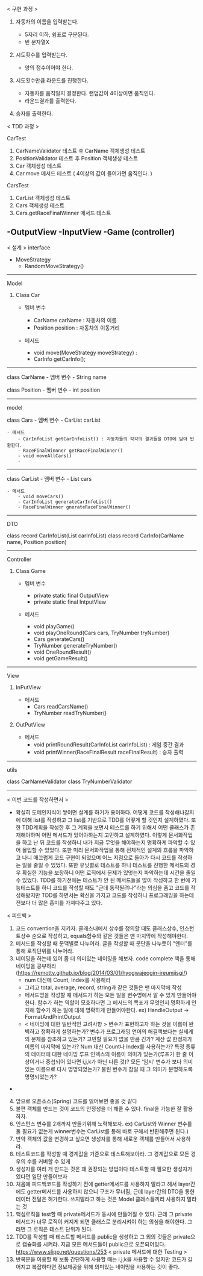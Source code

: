 < 구현 과정 >
1. 자동차의 이름을 입력받는다.
    - 5자리 이하, 쉼표로 구분된다.
    - 빈 문자열X

2. 시도횟수를 입력받는다.
    - 양의 정수이어야 한다.

3. 시도횟수만큼 라운드를 진행한다.
    - 자동차를 움직일지 결정한다. 랜덤값이 4이상이면 움직인다.
    - 라운드결과를 출력한다.

4. 승자를 출력한다. 

< TDD 과정 >

CarTest
1. CarNameValidator 테스트 후 CarName 객체생성 테스트 
2. PositionValidator 테스트 후 Position 객체생성 테스트
3. Car 객체생성 테스트 
4. Car.move 메서드 테스트 ( 4이상의 값이 들어가면 움직인다. )

CarsTest
1. CarList 객체생성 테스트
2. Cars 객체생성 테스트
3. Cars.getRaceFinalWinner 메서드 테스트

-OutputView 
-InputView
-Game (controller)
-----------------------------------------
< 설계 >
interface
- MoveStrategy 
    - RandomMoveStrategy() 
-------------------------------------------
Model
1. Class Car 
    - 멤버 변수
      - CarName carName : 자동차의 이름
      - Position position : 자동차의 이동거리

    - 메서드
      - void move(MoveStrategy moveStrategy) : 
      - CarInfo getCarInfo(); 
---------------------------------------------

class CarName 
    - 멤버 변수
        - String name

class Position
    - 멤버 변수
        - int position
      
---------------------------------------------
model

class Cars
    - 멤버 변수
        - CarList carList

    - 메서드
        - CarInfoList getCarInfoList() : 자동차들의 각각의 결과들을 DTO에 담아 반환한다. 
        - RaceFinalWinnner getRaceFinalWinner() 
        - void moveAllCars()
        - 
-------------------------------------------
class CarList
    - 멤버 변수
        - List<Car> cars


    - 메서드
        - void moveCars()
        - CarInfoList generateCarInfoList()
        - RaceFinalWinner gnerateRaceFinalWinner()

--------------------------------------------
DTO

class record CarInfoList(List<CarInfo> carInfoList)
class record CarInfo(CarName name, Position position)

---------------------------------------------
Controller
1. Class Game
    - 멤버 변수
      - private static final OutputView
      - private static final IntputView

    - 메서드
      - void playGame()
      - void playOneRound(Cars cars, TryNumber tryNumber)
      - Cars generateCars() 
      - TryNumber generateTryNumber()
      - void OneRoundResult()
      - void getGameResult()

-------------------------------------------
View

1. InPutView
    - 메서드
      - Cars readCarsName()
      - TryNumber readTryNumber()

2. OutPutView
    - 메서드
      - void printRoundResult(CarInfoList carInfoList) : 게임 중간 결과
      - void printWinner(RaceFinalResult raceFinalResult) : 승자 출력

--------------------------------------------
utils

class CarNameValidator
class TryNumberValidator


---------------------------------------------------------------
< 이번 코드를 작성하면서 >
- 확실히 도메인지식이 쌓이면 설계를 하기가 용이하다. 어떻게 코드를 작성해나갈지에 대해 list를 작성하고 그 list를 기반으로 TDD를 어떻게 할 것인지
설계하였다. 또한 TDD계획을 작성한 후 그 계획을 보면서 테스트를 하기 위해서 어떤 클래스가 존재해야하며 어떤 메서드가 있어야하는지 고민하고 설계하였다.
이렇게 문서화작업을 하고 난 뒤 코드를 작성하니 내가 지금 무엇을 해야하는지 명확하게 파악할 수 있어 몰입할 수 있었다. 또한 미리 문서화작업을 통해 전체적인
설계의 흐름을 파악하고 나니 매끄럽게 코드 구현이 되었으며 어느 지점으로 돌아가 다시 코드를 작성하는 일을 줄일 수 있었다. 또한 유닛별로 테스트를 하니 테스트를 
진행한 메서드의 경우 확실한 기능을 보장하니 어떤 로직에서 문제가 있엇는지 파악하는데 시간을 줄일 수 있었다. TDD를 하기전에는 테스트가 안 된 메서드들을 많이
작성하고 한 번에 기능테스트를 하니 코드를 작성할 때도 "근데 동작될려나"라는 의심을 품고 코드를 작성해왔지만 TDD를 하면서는 확신을 가지고 코드를 작성하니 
프로그래밍을 하는데 전보다 더 많은 흥미를 가져다주고 있다.

< 피드백 >
1. 코드 convention을 지키자. 클래스내에서 상수를 정의할 때도 클래스상수, 인스턴트상수 순으로 작성하고, equals함수와 같은 것들은 맨 마지막에 작성해야한다.
2. 메서드를 작성할 때 문맥별로 나누어라. 글을 작성할 때 문단을 나누듯이 "엔터"를 통해 로직단위를 나누어라.
3. 네이밍을 하는데 있어 좀 더 의미있는 네이밍을 해보자. code complete 책을 통해 네이밍을 공부하라 (https://remotty.github.io/blog/2014/03/01/hyogwajeogin-ireumjisgi/)
    - num 대신에 Count, Index를 사용해라 
    - 그리고 total, average, record, string과 같은 것들은 맨 마지막에 작성
    - 메서드명을 작성할 때 메서드가 하는 모든 일을 변수명에서 알 수 있게 만들어야한다. 함수가 하는 역할이 모호하다면 그 메서드의 목표가 무엇인지 명확하게 인지해
        함수가 하는 일에 대해 명확하게 만들어야한다. ex) HandleOutput -> FormatAndPrintOutput
    - < 네이밍에 대한 일반적인 고려사항 >
      변수가 표현하고자 하는 것을 이름이 완벽하고 정확하게 설명하는가?
      변수가 프로그래밍 언어의 해결책보다는 실세계의 문제를 참조하고 있는가?
      고민할 필요가 없을 만큼 긴가?
      계산 값 한정자가 이름의 마지막에 있는가?
      Num 대신 Count나 Index를 사용하는가?
      특정 종류의 데이터에 대한 네이밍
      루프 인덱스의 이름이 의미가 있는가(루프가 한 줄 이상이거나 중첩되어 있다면 i,j,k가 아닌 다른 것)?
      모든 ‘임시’ 변수가 보다 의미 있는 이름으로 다시 명명되었는가?
      불린 변수가 참일 때 그 의미가 분명하도록 명명되었는가?
- 
4. 앞으로 오픈소스(Spring) 코드를 읽어보면 좋을 것 같다
5. 불편 객체를 만드는 것이 코드의 안정성을 더 해줄 수 있다. final을 가능한 잘 활용하자.
6. 인스턴스 변수를 2개까지 만들기위해 노력해보자. ex) CarList와 Winner 변수를 둘 필요가 없는게 winner변수는 CarList를 통해 바로 구해서 반환해주면 된다.)
7. 만약 객체의 값을 변경하고 싶으면 생성자를 통해 새로운 객체를 만들어서 사용하라. 
8. 테스트코드를 작성할 때 경계값을 기준으로 테스트해보아라. 그 경계값으로 모든 경우의 수를 커버할 수 있게
9. 생성자를 여러 개 만드는 것은 꽤 권장되는 방법이다 테스트할 때 필요한 생성자가 있다면 일단 만들어보자
10. 처음에 피드백코드를 작성하기 전에 getter메서드를 사용하지 말라고 해서 layer간에도 getter메서드를 사용하지 않으니 구조가 무너짐, 근데 layer간의 DTO을 통한
데이터 전달은 허가한다. 쓰지말라고 하는 것은 Model 클래스들끼리 사용하지 말라는 것 
11. 핵심로직을 test할 때 private메서드가 동시에 만들어질 수 있다. 근데 그 private메서드가 너무 로직이 커지게 되면 클래스로 분리시켜야 하는 의심을 해야한다.
그러면 그 로직은 테스트 단위가 된다. 
12. TDD를 작성할 때 테스트할 메서드를 public을 생성하고 그 외의 것들은 private으로 캡슐화를 시켜라. 지금 모든 메서드들이 public으로 오픈되어있다.
https://www.slipp.net/questions/253 < private 메서드에 대한 Testing > 
13. 반복문을 이용할 때 보통 간단하게 사용할 때는 i,j,k을 사용할 수 있지만 코드가 길어지고 복잡하다면 정보제공을 위해 의미있는 네이밍을 사용하는 것이 좋다.

